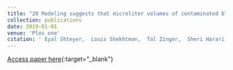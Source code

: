 ```yaml
---
title: "20 Modeling suggests that microliter volumes of contaminated blood caused an outbreak of hepatitis C during computerized tomography"
collection: publications
date: 2019-01-01
venue: 'Plos one'
citation: ' Eyal Shteyer,  Louis Shekhtman,  Tal Zinger,  Sheri Harari,  Inna Gafanovich,  Dana Wolf,  Hefziba Ivgi,  Rima Barsuk,  Ilana Dery,  Daniela Armoni,  Mila Rivkin,  Rahul Pipalia,  Michal Cohen,  Yizhak Skorochod,  Gabriel Breur,  Ran Tur-Kaspa,  Yonit Weil,  Adi Stern,  Scott Cotler,  Harel Dahari,  Yoav Lurie, &quot;Modeling suggests that microliter volumes of contaminated blood caused an outbreak of hepatitis C during computerized tomography.&quot; Plos one, 2019.'
---
```

[Access paper here](https://journals.plos.org/plosone/article?id=10.1371/journal.pone.0210173){:target="_blank"}
